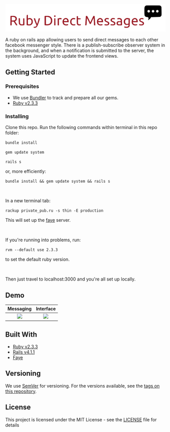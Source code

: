 [![Logo](vendor/assets/images/logo.png)]()

A ruby on rails app allowing users to send direct messages to each other facebook messenger style. There is a publish-subscribe observer system in the background, and when a notification is submitted to the server, the system uses JavaScript to update the frontend views.

## Getting Started

### Prerequisites

- We use [Bundler](http://bundler.io/) to track and prepare all our gems.
- [Ruby v2.3.3](https://www.ruby-lang.org/en/news/2016/11/21/ruby-2-3-3-released/)

### Installing

Clone this repo.
Run the following commands within terminal in this repo folder:

```
bundle install
```

```
gem update system
```

```
rails s
```

or, more efficiently:
```
bundle install && gem update system && rails s
```

<br>

In a new terminal tab:

```
rackup private_pub.ru -s thin -E production
```

This will set up the [faye](https://faye.jcoglan.com/) server.

<br>

If you're running into problems, run:

```
rvm --default use 2.3.3
```

to set the default ruby version.

<br>

Then just travel to localhost:3000 and you're all set up locally.

## Demo
Messaging                                                     |  Interface
:------------------------------------------------------------:|:-------------------------:
![](https://gyazo.com/96b71dd2b9128edfe9c31fff8cd7b0c9.gif)   |  ![](https://gyazo.com/bfd05c403d01cce6dfca9c949c9c9f7e.gif)

## Built With
- [Ruby v2.3.3](https://www.ruby-lang.org/en/news/2016/11/21/ruby-2-3-3-released/)
- [Rails v4.1.1](https://rubygems.org/gems/rails/versions/4.1.1)
- [Faye](https://faye.jcoglan.com/)

## Versioning

We use [SemVer](http://semver.org/) for versioning. For the versions available, see the [tags on this repository](https://github.com/jacobsteves/RDMs/tags).

## License

This project is licensed under the MIT License - see the [LICENSE](LICENSE) file for details
